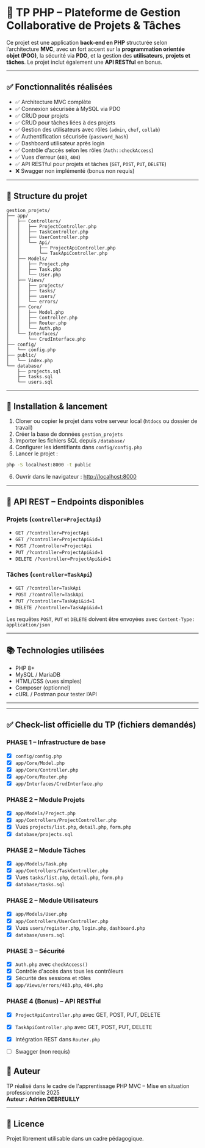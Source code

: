 # 📁 TP PHP – Plateforme de Gestion Collaborative de Projets & Tâches

Ce projet est une application **back-end en PHP** structurée selon l’architecture **MVC**, avec un fort accent sur la **programmation orientée objet (POO)**, la sécurité via **PDO**, et la gestion des **utilisateurs, projets et tâches**. Le projet inclut également une **API RESTful** en bonus.

---

## ✅ Fonctionnalités réalisées

- ✅ Architecture MVC complète
- ✅ Connexion sécurisée à MySQL via PDO
- ✅ CRUD pour projets
- ✅ CRUD pour tâches liées à des projets
- ✅ Gestion des utilisateurs avec rôles (`admin`, `chef`, `collab`)
- ✅ Authentification sécurisée (`password_hash`)
- ✅ Dashboard utilisateur après login
- ✅ Contrôle d’accès selon les rôles (`Auth::checkAccess`)
- ✅ Vues d’erreur (`403`, `404`)
- ✅ API RESTful pour projets et tâches (`GET`, `POST`, `PUT`, `DELETE`)
- ❌ Swagger non implémenté (bonus non requis)

---

## 🧱 Structure du projet

```
gestion_projets/
├── app/
│   ├── Controllers/
│   │   ├── ProjectController.php
│   │   ├── TaskController.php
│   │   ├── UserController.php
│   │   └── Api/
│   │       ├── ProjectApiController.php
│   │       └── TaskApiController.php
│   ├── Models/
│   │   ├── Project.php
│   │   ├── Task.php
│   │   └── User.php
│   ├── Views/
│   │   ├── projects/
│   │   ├── tasks/
│   │   ├── users/
│   │   └── errors/
│   ├── Core/
│   │   ├── Model.php
│   │   ├── Controller.php
│   │   ├── Router.php
│   │   └── Auth.php
│   └── Interfaces/
│       └── CrudInterface.php
├── config/
│   └── config.php
├── public/
│   └── index.php
└── database/
    ├── projects.sql
    ├── tasks.sql
    └── users.sql
```

---

## 🚀 Installation & lancement

1. Cloner ou copier le projet dans votre serveur local (`htdocs` ou dossier de travail)
2. Créer la base de données `gestion_projets`
3. Importer les fichiers SQL depuis `/database/`
4. Configurer les identifiants dans `config/config.php`
5. Lancer le projet :

```bash
php -S localhost:8000 -t public
```

6. Ouvrir dans le navigateur : [http://localhost:8000](http://localhost:8000)

---

## 🔄 API REST – Endpoints disponibles

### Projets (`controller=ProjectApi`)
- `GET /?controller=ProjectApi`
- `GET /?controller=ProjectApi&id=1`
- `POST /?controller=ProjectApi`
- `PUT /?controller=ProjectApi&id=1`
- `DELETE /?controller=ProjectApi&id=1`

### Tâches (`controller=TaskApi`)
- `GET /?controller=TaskApi`
- `POST /?controller=TaskApi`
- `PUT /?controller=TaskApi&id=1`
- `DELETE /?controller=TaskApi&id=1`

Les requêtes `POST`, `PUT` et `DELETE` doivent être envoyées avec `Content-Type: application/json`

---

## 📚 Technologies utilisées

- PHP 8+
- MySQL / MariaDB
- HTML/CSS (vues simples)
- Composer (optionnel)
- cURL / Postman pour tester l’API

---


---

## ✅ Check-list officielle du TP (fichiers demandés)

### PHASE 1 – Infrastructure de base

- [x] `config/config.php`
- [x] `app/Core/Model.php`
- [x] `app/Core/Controller.php`
- [x] `app/Core/Router.php`
- [x] `app/Interfaces/CrudInterface.php`

### PHASE 2 – Module Projets

- [x] `app/Models/Project.php`
- [x] `app/Controllers/ProjectController.php`
- [x] Vues `projects/list.php`, `detail.php`, `form.php`
- [x] `database/projects.sql`

### PHASE 2 – Module Tâches

- [x] `app/Models/Task.php`
- [x] `app/Controllers/TaskController.php`
- [x] Vues `tasks/list.php`, `detail.php`, `form.php`
- [x] `database/tasks.sql`

### PHASE 2 – Module Utilisateurs

- [x] `app/Models/User.php`
- [x] `app/Controllers/UserController.php`
- [x] Vues `users/register.php`, `login.php`, `dashboard.php`
- [x] `database/users.sql`

### PHASE 3 – Sécurité

- [x] `Auth.php` avec `checkAccess()`
- [x] Contrôle d'accès dans tous les contrôleurs
- [x] Sécurité des sessions et rôles
- [x] `app/Views/errors/403.php`, `404.php`

### PHASE 4 (Bonus) – API RESTful

- [x] `ProjectApiController.php` avec GET, POST, PUT, DELETE
- [x] `TaskApiController.php` avec GET, POST, PUT, DELETE
- [x] Intégration REST dans `Router.php`
- [ ] Swagger (non requis)


## 👤 Auteur

TP réalisé dans le cadre de l'apprentissage PHP MVC – Mise en situation professionnelle 2025  
**Auteur : Adrien DEBREUILLY**

---

## 📄 Licence

Projet librement utilisable dans un cadre pédagogique.